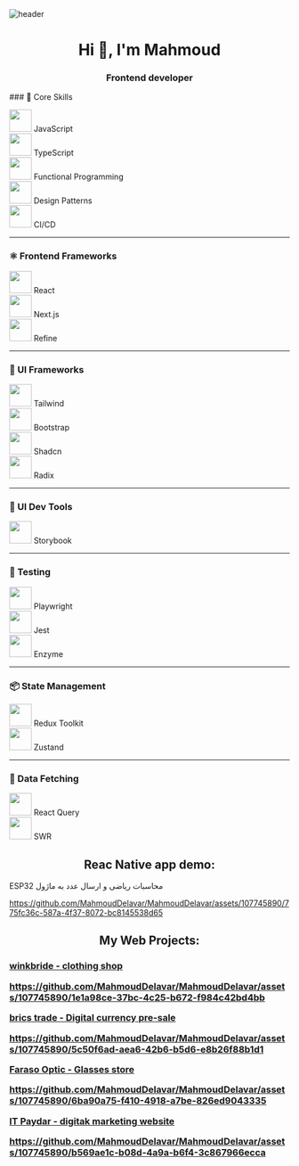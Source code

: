 <img src='https://user-images.githubusercontent.com/80781196/190216139-7697aa5a-c9a0-4bd6-80bf-3aca76a2e1c8.gif' alt='header' />

<h1 align="center">Hi 👋, I'm Mahmoud</h1>
<h3 align="center">Frontend developer</h3>
### 🧠 Core Skills

<img src="https://img.icons8.com/?size=100&id=108784&format=png&color=000000" width="40"/> JavaScript  
<img src="https://img.icons8.com/?size=100&id=Xf1sHBmY73hA&format=png&color=000000" width="40"/> TypeScript  
<img src="https://salesforceway.com/wp-content/uploads/2019/09/js_fp.jpeg" width="40"/> Functional Programming  
<img src="https://media.licdn.com/dms/image/v2/D5612AQELEoExGMkq1w/article-cover_image-shrink_600_2000/article-cover_image-shrink_600_2000/0/1680590389821?e=2147483647&v=beta&t=99PmeuXsoxkEqAR-_2mCbx01wW4FSUcj78vtgG4SwIY" width="40"/> Design Patterns  
<img src="https://encrypted-tbn0.gstatic.com/images?q=tbn:ANd9GcTdei2ZcOZBXeHSGoO2uoV7_3um4Kytf_ibG8Ut31vRf4332xd_1VIeSdXeHq2z05k-CbM&usqp=CAU" width="40"/> CI/CD  

---

### ⚛️ Frontend Frameworks

<img src="https://img.icons8.com/?size=100&id=wPohyHO_qO1a&format=png&color=000000" width="40"/> React  
<img src="https://www.orangemantra.com/wp-content/uploads/2024/01/next-t9.webp" width="40"/> Next.js  
<img src="https://images.seeklogo.com/logo-png/51/1/refine-logo-png_seeklogo-518202.png" width="40"/> Refine  

---

### 🎨 UI Frameworks

<img src="https://www.svgrepo.com/show/354431/tailwindcss-icon.svg" width="40"/> Tailwind  
<img src="https://upload.wikimedia.org/wikipedia/commons/thumb/b/b2/Bootstrap_logo.svg/1200px-Bootstrap_logo.svg.png" width="40"/> Bootstrap  
<img src="https://images.seeklogo.com/logo-png/51/1/shadcn-ui-logo-png_seeklogo-519786.png" width="40"/> Shadcn  
<img src="https://encrypted-tbn0.gstatic.com/images?q=tbn:ANd9GcTfVrCl_Lpmt7DWX3NLNqv5CdeMkn-idUHulq2GRVfp7e35eTkZ-KDcxwuc4KaH7ZIwkjk&usqp=CAU" width="40"/> Radix  

---

### 🧩 UI Dev Tools

<img src="https://static-00.iconduck.com/assets.00/storybook-icon-icon-1645x2048-ir1mrc43.png" width="40"/> Storybook  

---

### 🧪 Testing

<img src="https://upload.wikimedia.org/wikipedia/commons/7/75/Playwright_logo.svg" width="40"/> Playwright  
<img src="https://www.svgrepo.com/show/373700/jest.svg" width="40"/> Jest  
<img src="https://endertech.com/_next/image?url=https%3A%2F%2Fimages.ctfassets.net%2Ffswbkokbwqb5%2F5EndEac3E7FyAgY2gpS6wU%2F600b44939abdbf67d1edf6f1362a0ed4%2Fimage4.png&w=1920&q=75" width="40"/> Enzyme  

---

### 📦 State Management

<img src="https://img.icons8.com/?size=100&id=jD-fJzVguBmw&format=png&color=000000" width="40"/> Redux Toolkit  
<img src="https://encrypted-tbn0.gstatic.com/images?q=tbn:ANd9GcRPKVEgo1P4QtE3Ia_HZZZWYACcokZEUn8BtjI9yMI5BYcx1CQ1KMRKgg8SYyrxd8KBq1U&usqp=CAU" width="40"/> Zustand  

---

### 🔗 Data Fetching

<img src="https://seeklogo.com/images/R/react-query-logo-1340EA4CE9-seeklogo.com.png" width="40"/> React Query  
<img src="https://encrypted-tbn0.gstatic.com/images?q=tbn:ANd9GcRVtFVzCuELBynE6bsYectGzVRKPsn1vtRfFHTs7CKZrpUGgy4Qa34WIoLT3-4dU_9Y4r0&usqp=CAU" width="40"/> SWR  


 <h2 align="center">Reac Native app demo:</h2>
 <p>  ESP32 محاسبات ریاضی  و ارسال عدد به ماژول   </p>
 
 https://github.com/MahmoudDelavar/MahmoudDelavar/assets/107745890/775fc36c-587a-4f37-8072-bc8145538d65

 
 <h2 align="center">My Web Projects:</h2>
 
  <a href='https://winkbride.ir' target="_blank" rel="noreferrer" ><h3 align='left'>winkbride - clothing shop </a>

  https://github.com/MahmoudDelavar/MahmoudDelavar/assets/107745890/1e1a98ce-37bc-4c25-b672-f984c42bd4bb

 <a href='https://bricstrade.net' target="_blank" rel="noreferrer" > brics trade - Digital currency pre-sale</a>
 
 https://github.com/MahmoudDelavar/MahmoudDelavar/assets/107745890/5c50f6ad-aea6-42b6-b5d6-e8b26f88b1d1


 <a href='https://www.farasoooptic.ir' target="_blank" rel="noreferrer" >Faraso Optic - Glasses store </a>
 
 https://github.com/MahmoudDelavar/MahmoudDelavar/assets/107745890/6ba90a75-f410-4918-a7be-826ed9043335

 <a href='https://www.itpaydar.com' target="_blank" rel="noreferrer" >IT Paydar - digitak marketing website </a>
 
 https://github.com/MahmoudDelavar/MahmoudDelavar/assets/107745890/b569ae1c-b08d-4a9a-b6f4-3c867966ecca

